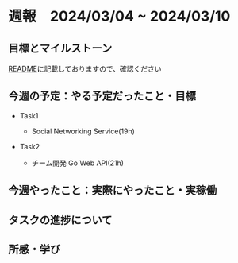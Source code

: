 # 週報　2024/03/04 ~ 2024/03/10

## 目標とマイルストーン
[README](https://github.com/Aki158/weekly-report/blob/main/README.md)に記載しておりますので、確認ください

## 今週の予定：やる予定だったこと・目標
- Task1
    - Social Networking Service(19h)

- Task2
    - チーム開発 Go Web API(21h)

## 今週やったこと：実際にやったこと・実稼働


## タスクの進捗について

## 所感・学び
